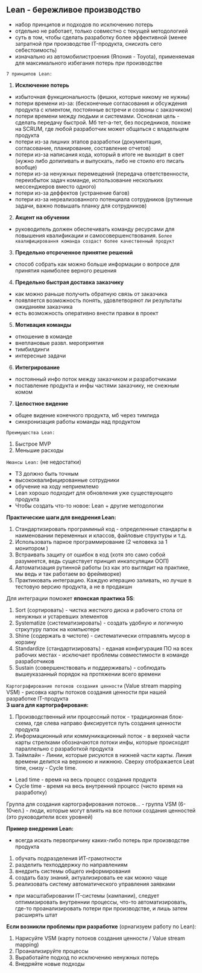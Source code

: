 
## Lean - бережливое производство 

- набор принципов и подходов по исключению потерь
- отдельно не работает, только совместно с текущей методологией
- суть в том, чтобы сделать разработку более эффективной (менее затратной при производстве IT-продукта, снисизть сего себестоимость)
- изначально из автомобилистроения (Япония - Toyota), применяемая для максимального избегания потерь при производстве

`7 принципов Lean:`
1. **Исключение потерь**
  * избыточная функциональность (фишки, которые никому не нужны)
  * потери времени из-за: (бесконечные согласования и обсуждения продукта с клиентом, постоянные встречи и созвоны с заказчиком)
  * потери времени между людьми и системами. Основная цель - сделать передачу быстрой. Мб тет-а-тет, без посредников, похоже на SCRUM, где любой разработчик может общаться с владельцем продукта
  * потери из-за лишних этапов разработки (документация, согласование, планирование, составление отчетов)
  * потери из-за написания кода, который в итоге не выходит в свет (нужно либо допиливать и выпускать, либо не стоило его писать вообще)
  * потери из-за ненужных перемещений (передача ответственности, переизбыток задач команде, использование нескольких мессенджеров вместо одного)
  * потери из-за деффектов (устранение багов)
  * потери из-за нереализованного потенциала сотрудников (рутинные задачи, важно повышать планку для сотрудников)
2. **Акцент на обучении**
  * руководитель должен обеспечивать команду ресурсами для повышения квалификации и самосовершенствования. `Более квалифицировання команда создаст более качественный продукт`
3. **Предельно отсроченное принятие решений**
  * способ собрать как можно больше информации о вопросе для принятия наимболее верного решения
4. **Предельно быстрая доставка заказчику**
  * как можно раньше получить обратную связь от заказчика
  * появляется возможность понять, удовлетворяют ли результаты ожиданиям заказчика
  * есть возможность оперативно внести правки в проект
5. **Мотивация команды**
  * отношение в команде
  * внеплановые развл. мероприятия
  * тимбилдинги
  * интересные задачи
6. **Интегрирование**
  * постоянный инфо поток между заказчиком и разработчиками
  * поставление продукта и инфы частями заказчику, не снежным комом
7. **Целостное видение**  
  * общее видение конечного продукта, мб через тимлида
  * синхронизация работы команды над продуктом

`Преимущества Lean:`
1. Быстрое MVP
2. Меньшие расходы

`Нюансы Lean:` (не недостатки)
* ТЗ должно быть точным
* высококвалифицированные сотрудники
* обучение на ходу неприемлемо
* Lean хорошо подходит для обновления уже существующего продукта
* Чтобы создать что-то новое: Lean + другие методологии

**Практические шаги для внедрения Lean:**
1. Стандартизировать программный код - определенные стандарты в наименовании переменных и классов, файловые структуры 
и т.д.
2. Использовать парное программирование (2 человека за 1 монитором )
3. Встраивать защиту от ошибок в код (хотя это само собой разумеется, ведь существует принцип инкапсуляции ООП)
4. Автоматизация рутинной работы (хз как это выглядит на практике, мы ведь и так работаем во фреймворке)
5. Практиковать интеграцию. Каждую итерацию заливать, но лучше в тестовую версию продукта, а не в продакшн

Для интеграции поможет **японская практика 5S**:
1. Sort (сортировать) - чистка жесткого диска и рабочего стола от ненужных и устаревших элементов
2. Systematize (систематизировать) - создать удобную и логичную стркутуру папок на компьютере
3. Shine (содержать в чистоте) - систематически отправлять мусор в корзину
4. Standardize (стандартизировать) - еданая конфигурация ПО на всех рабочих местах - исключает проблемы совместимости в команде разработчиков
5. Sustain (совершенствовать и поддерживать) - соблюдать вышеуказанный порядок на протяжении всего времени

`Картографирование потоков создания ценности` (Value stream mapping VSM) - рисовка карты потоков создания ценности при нашей разработке IT-продукта  
**3 шага для картографированя:**  
1. Производственный или процессный поток - традиционная блок-схема, где слева направо фиксируется путь создания ценности продукта
2. Информационный или коммуникационный поток - в верхней части карты стрелками обозначаются потоки инфы, которые происходят параллельно с разработкой продукта
3. Таймлайн - Линии, которые рисуются в нижней части карты. Линия времени делится на верхнюю и нижнюю. Сверху отображается Leat time, снизу - Cycle time.
  * Lead time - время на весь процесс создания продукта
  * Cycle time - время на весь внутренний процесс (чисто время на разработку)

Группа для создания картографирования потоков... - группа VSM (6-10чел.) - люди, которые могут влиять на все потоки создания ценностей (это руководители всех уровней)

**Пример внедрения Lean:**  
* всегда искать первопричину каких-либо потерь при производстве продукта
1. обучать подразделения ИТ-грамотности
2. разделить техподдержку по направлениям
3. внедрить системы общего информирования
4. создать базу знаний, актуализировать ее как можно чаще
5. реализовать систему автоматического управления заявками
* при масштабировании IT-системы (кампании), следует оптимизировать внутреннии процессы, что-то автоматизировать, где-то проанализировать потери при производстве, и лишь затем расширять штат

**Если возникли проблемы при разработке** (орнагизуем работу по Lean):
1. Нарисуйте VSM (карту потоков создания ценности / Value stream mapping)
2. Проанализируйте процессы
3. Выработайте подход по исключению ненужных потерь
4. Внедряйте новые подходы